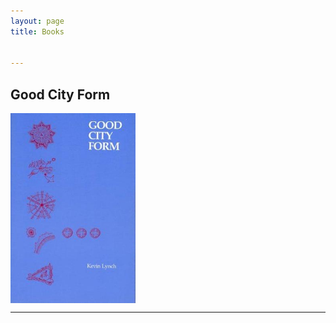 ```yaml
---
layout: page
title: Books


---
```


## Good City Form

<img src="../assets/img/A%20Theory%20of%20Good%20City%20Form%20-%20Kevin%20Lynch-1618241363018.jpg" alt="A Theory of Good City Form - Kevin Lynch" width = "200" align=center />







------

